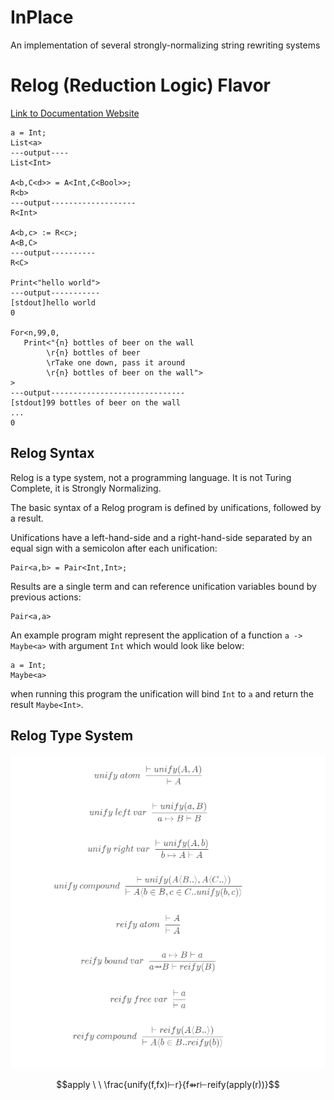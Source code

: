 # InPlace
An implementation of several strongly-normalizing string rewriting systems

# Relog (Reduction Logic) Flavor

[Link to Documentation Website](https://medium.com/@andrew_johnson_4/an-introduction-to-reduction-logic-relog-c31b6b4e95a4)

```relog
a = Int;
List<a>
---output----
List<Int>

A<b,C<d>> = A<Int,C<Bool>>;
R<b>
---output-------------------
R<Int>

A<b,c> := R<c>;
A<B,C>
---output----------
R<C>

Print<"hello world">
---output-----------
[stdout]hello world
0

For<n,99,0,
   Print<"{n} bottles of beer on the wall
        \r{n} bottles of beer
        \rTake one down, pass it around
        \r{n} bottles of beer on the wall">
>
---output------------------------------
[stdout]99 bottles of beer on the wall
...
0
```

## Relog Syntax

Relog is a type system, not a programming language. It is not Turing Complete, it is Strongly Normalizing.

The basic syntax of a Relog program is defined by unifications, followed by a result.

Unifications have a left-hand-side and a right-hand-side separated by an equal sign with a semicolon after each unification:

```
Pair<a,b> = Pair<Int,Int>;
```

Results are a single term and can reference unification variables bound by previous actions:

```
Pair<a,a>
```

An example program might represent the application of a function `a -> Maybe<a>` with argument `Int` which would look like below:

```
a = Int;
Maybe<a>
```

when running this program the unification will bind `Int` to `a` and return the result `Maybe<Int>`.

## Relog Type System

![Reduction](https://github.com/andrew-johnson-4/InPlace/blob/main/unifyreify.png)

$$apply \ \ \frac{unify(f,fx)⊢r}{f⇻r⊢reify(apply(r))}$$
